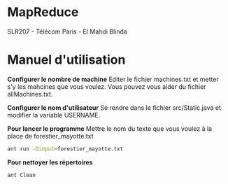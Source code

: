 # MapReduce
SLR207 - Télécom Paris - El Mahdi Blinda

# Manuel d'utilisation 

**Configurer le nombre de machine**
Editer le fichier machines.txt et metter s'y les mahcines que vous voulez.
Vous pouvez vous aider du fichier allMachines.txt.

**Configurer le nom d'utilisateur**
Se rendre dans le fichier src/Static.java et modifier la variable USERNAME.

**Pour lancer le programme**
Mettre le nom du texte que vous voulez à la place de forestier_mayotte.txt
```bash
ant run -Dinput=forestier_mayotte.txt
```

**Pour nettoyer les répertoires**
```bash
ant Clean
```




